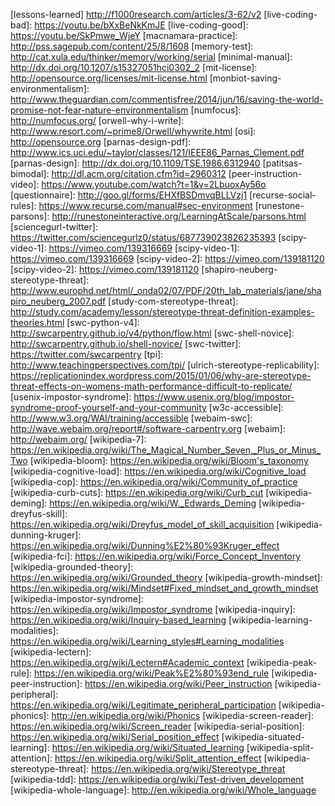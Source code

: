 [abela-presentation]: http://extremepresentation.typepad.com/blog/2006/09/choosing_a_good.html
[ada-initiative-resources]: http://adainitiative.org/continue-our-work/impostor-syndrome-training/
[amazon-babt]: http://www.amazon.com/Building-Better-Teacher-Teaching-Everyone/dp/0393351084/
[amazon-benner]: http://www.amazon.com/Novice-Expert-Excellence-Clinical-Practice/dp/020100299X/
[amazon-big-picture]: http://www.amazon.com/Big-Picture-Education-Everyones-Business/dp/0871209713/
[amazon-clubhouse]: http://www.amazon.com/Unlocking-Clubhouse-Computing-Jane-Margolis/dp/0262632691/
[amazon-csle]: http://www.amazon.com/Creating-Significant-Learning-Experiences-Integrated/dp/1118124251/
[amazon-glass]: http://www.amazon.com/Facts-Fallacies-Software-Engineering-Robert/dp/0321117425/
[amazon-hlw]: http://www.amazon.com/How-Learning-Works-Research-Based-Jossey-Bass/dp/0470484101/
[amazon-kr-c]: http://www.amazon.com/Programming-Language-Brian-W-Kernighan/dp/0131103628/
[amazon-lcdce]: http://www.amazon.com/Learner-Centered-Design-Computing-Education-Human-Centered/dp/1627053514/
[amazon-making-software]: http://www.amazon.com/Making-Software-Really-Works-Believe/dp/0596808321/
[amazon-myths]: https://www.amazon.com/Urban-Myths-about-Learning-Education/dp/0128015373/
[amazon-shallow-end]: https://www.amazon.com/Stuck-Shallow-End-Education-Computing/dp/0262514044/
[amazon-slas]: http://www.amazon.com/Seeing-like-State-Certain-Condition/dp/0300078153/
[amazon-sql-vsg]: http://www.amazon.com/SQL-Visual-QuickStart-Guide-3rd/dp/0321553578/
[amazon-statistics]: http://www.amazon.com/Teaching-Statistics-Tricks-Andrew-Gelman/dp/0198572247/
[amazon-thinking-physics]: http://www.amazon.com/Thinking-Physics-Understandable-Practical-Reality/dp/0935218084/r
[amazon-tlac]: http://www.amazon.com/Teach-Like-Champion-2-0-Techniques/dp/1118901851/
[amazon-twydk]: http://www.amazon.com/Teaching-What-You-Dont-Know/dp/0674066170/
[amazon-ubd]: http://www.amazon.com/Understanding-Design-Expanded-Grant-Wiggins/dp/0131950843/
[amazon-unix-vsg]: http://www.amazon.com/Unix-Linux-Visual-QuickStart-Guide/dp/0321997549/
[amazon-upe]: http://www.amazon.com/Unix-Programming-Environment-Prentice-Hall-Software/dp/013937681X/
[amazon-vivaldi]: http://www.amazon.com/Whistling-Vivaldi-Stereotypes-Affect-Issues/dp/0393339726/
[application-form]: https://amy.software-carpentry.org/workshops/request_training/
[bad-teaching-video]: https://www.youtube.com/watch?v=-ApVt04rB4U
[best-practices]: http://www.plosbiology.org/article/info%3Adoi%2F10.1371%2Fjournal.pbio.1001745
[brunson-twitter]: https://twitter.com/danabrunson/status/684764295196876800
[cc-by-human]: https://creativecommons.org/licenses/by/4.0/
[cc-by-legal]: https://creativecommons.org/licenses/by/4.0/legalcode
[cognitive-load-crit]: https://edtechdev.wordpress.com/2009/11/16/cognitive-load-theory-failure/
[conference-accessibility]: https://modelviewculture.com/pieces/unlocking-the-invisible-elevator-accessibility-at-tech-conferences
[contrib-covenant]: http://contributor-covenant.org/
[cs-teaching-tips]: http://csteachingtips.org/
[dc-discuss]: http://discuss.datacarpentry.org/
[dc-twitter]: https://twitter.com/datacarpentry
[deaf-accessibility]: https://modelviewculture.com/pieces/qa-making-tech-events-accessible-to-the-deaf-community
[discovering-speech]: https://books.google.com/books?id=IoTdAUdNkgIC&pg=PA302#v=onepage&q&f=false/
[discussion]: http://pad.software-carpentry.org/instructor-discussion
[etherpad]: http://etherpad.org
[gawande-checklist]: http://www.newyorker.com/magazine/2007/12/10/the-checklist
[gawande-personal-best]: http://www.newyorker.com/magazine/2011/10/03/personal-best
[high-achieving-women]: http://www.paulineroseclance.com/pdf/ip_high_achieving_women.pdf
[inkscape]: https://inkscape.org/en/
[jussim-stereotype-threat]: https://www.psychologytoday.com/blog/rabble-rouser/201512/is-stereotype-threat-overcooked-overstated-and-oversold
[kirschner-paper]: http://www.cogtech.usc.edu/publications/kirschner_Sweller_Clark.pdf
[learning-theories]: http://www.learning-theories.com/
[lessons-learned] http://f1000research.com/articles/3-62/v2
[live-coding-bad]: https://youtu.be/bXxBeNkKmJE
[live-coding-good]: https://youtu.be/SkPmwe_WjeY
[macnamara-practice]: http://pss.sagepub.com/content/25/8/1608
[memory-test]: http://cat.xula.edu/thinker/memory/working/serial
[minimal-manual]: http://dx.doi.org/10.1207/s15327051hci0302_2
[mit-license]: http://opensource.org/licenses/mit-license.html
[monbiot-saving-environmentalism]: http://www.theguardian.com/commentisfree/2014/jun/16/saving-the-world-promise-not-fear-nature-environmentalism
[numfocus]: http://numfocus.org/
[orwell-why-i-write]: http://www.resort.com/~prime8/Orwell/whywrite.html
[osi]: http://opensource.org
[parnas-design-pdf]: http://www.ics.uci.edu/~taylor/classes/121/IEEE86_Parnas_Clement.pdf
[parnas-design]: http://dx.doi.org/10.1109/TSE.1986.6312940
[patitsas-bimodal]: http://dl.acm.org/citation.cfm?id=2960312
[peer-instruction-video]: https://www.youtube.com/watch?t=1&v=2LbuoxAy56o
[questionnaire]: http://goo.gl/forms/EHXfBSDmvqBLLVzj1
[recurse-social-rules]: https://www.recurse.com/manual#sec-environment
[runestone-parsons]: http://runestoneinteractive.org/LearningAtScale/parsons.html
[sciencegurl-twitter]: https://twitter.com/sciencegurlz0/status/687739023826235393
[scipy-video-1]: https://vimeo.com/139316669
[scipy-video-1]: https://vimeo.com/139316669
[scipy-video-2]: https://vimeo.com/139181120
[scipy-video-2]: https://vimeo.com/139181120
[shapiro-neuberg-stereotype-threat]: http://www.europhd.net/html/_onda02/07/PDF/20th_lab_materials/jane/shapiro_neuberg_2007.pdf
[study-com-stereotype-threat]: http://study.com/academy/lesson/stereotype-threat-definition-examples-theories.html
[swc-python-v4]: http://swcarpentry.github.io/v4/python/flow.html
[swc-shell-novice]: http://swcarpentry.github.io/shell-novice/
[swc-twitter]: https://twitter.com/swcarpentry
[tpi]: http://www.teachingperspectives.com/tpi/
[ulrich-stereotype-replicability]: https://replicationindex.wordpress.com/2015/01/06/why-are-stereotype-threat-effects-on-womens-math-performance-difficult-to-replicate/
[usenix-impostor-syndrome]: https://www.usenix.org/blog/impostor-syndrome-proof-yourself-and-your-community
[w3c-accessible]: http://www.w3.org/WAI/training/accessible
[webaim-swc]: http://wave.webaim.org/report#/software-carpentry.org
[webaim]: http://webaim.org/
[wikipedia-7]: https://en.wikipedia.org/wiki/The_Magical_Number_Seven,_Plus_or_Minus_Two
[wikipedia-bloom]: https://en.wikipedia.org/wiki/Bloom's_taxonomy
[wikipedia-cognitive-load]: https://en.wikipedia.org/wiki/Cognitive_load
[wikipedia-cop]: https://en.wikipedia.org/wiki/Community_of_practice
[wikipedia-curb-cuts]: https://en.wikipedia.org/wiki/Curb_cut
[wikipedia-deming]: https://en.wikipedia.org/wiki/W._Edwards_Deming
[wikipedia-dreyfus-skill]: https://en.wikipedia.org/wiki/Dreyfus_model_of_skill_acquisition
[wikipedia-dunning-kruger]: https://en.wikipedia.org/wiki/Dunning%E2%80%93Kruger_effect
[wikipedia-fci]: https://en.wikipedia.org/wiki/Force_Concept_Inventory
[wikipedia-grounded-theory]: https://en.wikipedia.org/wiki/Grounded_theory
[wikipedia-growth-mindset]: https://en.wikipedia.org/wiki/Mindset#Fixed_mindset_and_growth_mindset
[wikipedia-impostor-syndrome]: https://en.wikipedia.org/wiki/Impostor_syndrome
[wikipedia-inquiry]: https://en.wikipedia.org/wiki/Inquiry-based_learning
[wikipedia-learning-modalities]: https://en.wikipedia.org/wiki/Learning_styles#Learning_modalities
[wikipedia-lectern]: https://en.wikipedia.org/wiki/Lectern#Academic_context
[wikipedia-peak-rule]: https://en.wikipedia.org/wiki/Peak%E2%80%93end_rule
[wikipedia-peer-instruction]: https://en.wikipedia.org/wiki/Peer_instruction
[wikipedia-peripheral]: https://en.wikipedia.org/wiki/Legitimate_peripheral_participation
[wikipedia-phonics]: http://en.wikipedia.org/wiki/Phonics
[wikipedia-screen-reader]: https://en.wikipedia.org/wiki/Screen_reader
[wikipedia-serial-position]: https://en.wikipedia.org/wiki/Serial_position_effect
[wikipedia-situated-learning]: https://en.wikipedia.org/wiki/Situated_learning
[wikipedia-split-attention]: https://en.wikipedia.org/wiki/Split_attention_effect
[wikipedia-stereotype-threat]: https://en.wikipedia.org/wiki/Stereotype_threat
[wikipedia-tdd]: https://en.wikipedia.org/wiki/Test-driven_development
[wikipedia-whole-language]: http://en.wikipedia.org/wiki/Whole_language
